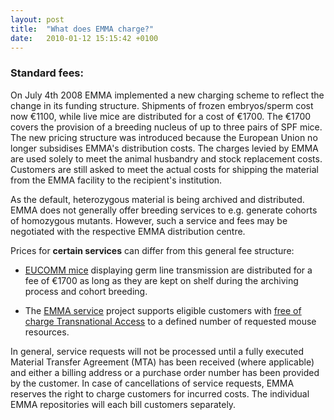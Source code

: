 ```yaml
---
layout: post
title:  "What does EMMA charge?"
date:   2010-01-12 15:15:42 +0100
---
```


### Standard fees:
On July 4th 2008 EMMA implemented a new charging scheme to reflect the change in its funding structure. Shipments of frozen embryos/sperm cost now €1100, while live mice are distributed for a cost of €1700. The €1700 covers the provision of a breeding nucleus of up to three pairs of SPF mice. The new pricing structure was introduced because the European Union no longer subsidises EMMA's distribution costs. The charges levied by EMMA are used solely to meet the animal husbandry and stock replacement costs. Customers are still asked to meet the actual costs for shipping the material from the EMMA facility to the recipient's institution.

As the default, heterozygous material is being archived and distributed. EMMA does not generally offer breeding services to e.g. generate cohorts of homozygous mutants. However, such a service and fees may be negotiated with the respective EMMA distribution centre.

Prices for **certain services** can differ from this general fee structure:

* [EUCOMM mice][link-eucomm-mice] displaying germ line transmission are distributed for a fee of €1700 as long as they are kept on shelf during the archiving process and cohort breeding.

* The [EMMA service][link-emma-service] project supports eligible customers with [free of charge Transnational Access][link-emma-transnational-access] to a defined number of requested mouse resources.

In general, service requests will not be processed until a fully executed Material Transfer Agreement (MTA) has been received (where applicable) and either a billing address or a purchase order number has been provided by the customer. In case of cancellations of service requests, EMMA reserves the right to charge customers for incurred costs. The individual EMMA repositories will each bill customers separately. 

[link-eucomm-mice]: http://www.eucomm.org/htgt/microinjection/glt_mice_report
[link-emma-service]: http://www.emmanet.org/projects/emmaservice.php
[link-emma-transnational-access]: http://www.emmanet.org/projects/ta-activity.php